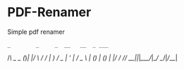 # PDF-Renamer
 Simple pdf renamer



    _        _     _  __   __  _ ___ 
   /_\  _ _ (_)___| |/  \ /  \/ |_  )
  / _ \| ' \| / _ \ | () | () | |/ / 
 /_/ \_\_||_|_\___/_|\__/ \__/|_/___|
                                     
